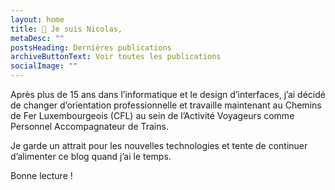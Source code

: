```yaml
---
layout: home
title: 👋 Je suis Nicolas,
metaDesc: ""
postsHeading: Dernières publications
archiveButtonText: Voir toutes les publications
socialImage: ""
---
```

Après plus de 15 ans dans l’informatique et le design d’interfaces, j’ai décidé de changer d’orientation professionnelle et travaille maintenant au Chemins de Fer Luxembourgeois (CFL) au sein de l’Activité Voyageurs comme Personnel Accompagnateur de Trains.

Je garde un attrait pour les nouvelles technologies et tente de continuer d’alimenter ce blog quand j’ai le temps.

Bonne lecture !